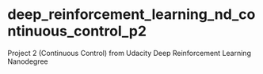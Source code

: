 # deep_reinforcement_learning_nd_continuous_control_p2
Project 2 (Continuous Control) from Udacity Deep Reinforcement Learning Nanodegree
